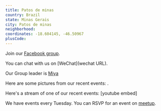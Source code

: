 ```yaml
---
title: Patos de minas
country: Brazil
state: Minas Gerais
city: Patos de minas
neighborhood: 
coordinates: -18.604145, -46.50967
plusCode:
---
```

Join our [Facebook group](https://www.facebook.com/groups/free.code.camp.patosdeminas).

You can chat with us on [WeChat](wechat URL).

Our Group leader is [Miya](freecodecamp.org/miya)

Here are some pictures from our recent events:
![]().

Here's a stream of one of our recent events:
[youtube embed]

We have events every Tuesday. You can RSVP for an event on [meetup](meetupurl).
